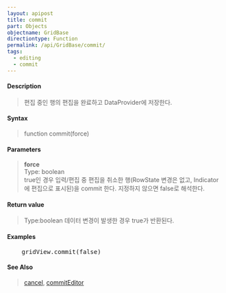 ```yaml
---
layout: apipost
title: commit
part: Objects
objectname: GridBase
directiontype: Function
permalink: /api/GridBase/commit/
tags:
  - editing
  - commit
---
```



#### Description

> 편집 중인 행의 편집을 완료하고 DataProvider에 저장한다.  

#### Syntax

> function commit(force)  

#### Parameters

> **force**  
> Type: boolean  
> true인 경우 입력/편집 중 편집을 취소한 행(RowState 변경은 없고, Indicator에 편집으로 표시된)을 commit 한다. 지정하지 않으면 false로 해석한다.  

#### Return value

> Type:boolean
> 데이터 변경이 발생한 경우 true가 반환된다. 

#### Examples 

<pre class="prettyprint">
    gridView.commit(false)
</pre>

#### See Also
> [cancel](/api/GridBase/cancel), [commitEditor](/api/GridBase/commitEditor)  